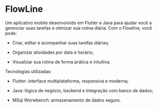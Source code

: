 # FlowLine

Um aplicativo mobile desenvolvido em Flutter e Java para ajudar você a gerenciar suas tarefas e otimizar sua rotina diária. Com o Flowline, você pode:

- Criar, editar e acompanhar suas tarefas diárias;

- Organizar atividades por data e horário;

- Visualizar sua rotina de forma prática e intuitiva.

Tecnologias utilizadas:

- Flutter: interface multiplataforma, responsiva e moderna;

- Java: lógica de negócio, backend e integração com banco de dados;

- MSql Worwbench: armazenamento de dados seguro.
